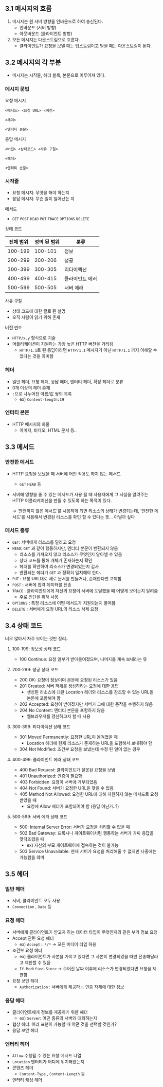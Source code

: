 ## 3.1 메시지의 흐름

1. 메시지는 원 서버 방향을 인바운드로 하여 송신된다.
    - 인바운드 (서버 방향)
    - 아웃바운드 (클라이언트 방향)
2. 모든 메시지는 다운스트림으로 흐른다.
    - 클라이언트가 요청을 보낼 때는 업스트림이고 받을 때는 다운스트림이 된다.

## 3.2 메시지의 각 부분

- 메시지는 시작줄, 헤더 블록, 본문으로 이루어져 있다.

### 메시지 문법

요청 메시지
```
<메서드> <요청 URL> <버전>

<헤더>

<엔터티 본문>
```
응답 메시지
```
<버전> <상태코드> <사유 구절>

<헤더>

<엔터티 본문>
```
### 시작줄

- 요청 메시지: 무엇을 해야 하는지
- 응답 메시지: 무슨 일이 일어났는 지

메서드

- `GET` `POST` `HEAD` `PUT` `TRACE` `OPTIONS` `DELETE`

상태 코드

| 전체 범위 | 정의 된 범위 | 분류 |
| --- | --- | --- |
| 100-199 | 100-101 | 정보 |
| 200-299 | 200-206 | 성공 |
| 300-399 | 300-305 | 리다이렉션 |
| 400-499 | 400-415 | 클라이언트 에러 |
| 500-599 | 500-505 | 서버 에러 |

사유 구절

- 상태 코드에 대한 글로 된 설명
- 오직 사람이 읽기 위해 존재

버전 번호

- `HTTP/x.y` 형식으로 기술
- 어플리케이션이 지원하는 가장 높은 HTTP 버전을 가리킴
    - `HTTP/1.1`로 된 응답이라면 `HTTP/1.1` 메시지가 아닌 `HTTP/1.1` 까지 이해할 수 있다는 것을 의미함

### 헤더

- 일반 헤더, 요청 헤더, 응답 헤더, 엔터티 헤더, 확장 헤더로 분류
- 0개 이상의 헤더 존재
- `:`으로 나누어진 이름/값 쌍의 목록
    - ex) `Content-length:19`
    

### 엔터티 본문

- HTTP 메시지의 화물
    - 이미지, 비디오, HTML 문서 등..

## 3.3 메서드

### 안전한 메서드

- HTTP 요청을 보냈을 때 서버에 어떤 작용도 하지 않는 메서드
    - `GET` `HEAD` 등
- 서버에 영향을 줄 수 있는 메서드가 사용 될 때 사용자에게 그 사실을 알려주는 HTTP 어플리케이션을 만들 수 있도록 하는 목적이 있다.
    
    → ‘안전하지 않은 메서드’를 사용하게 되면 리소스의 상태가 변경되는데, ‘안전한 메서드’를 사용해서 변경된 리소스를 확인 할 수 있다는 뜻… 아닐까 싶다
    

### 메서드 종류

- `GET`: 서버에게 리소스를 달라고 요청
- `HEAD`: `GET` 과 같이 행동하지만, 엔터티 본문이 봔환되지 않음
    - 리소스를 가져오지 않고 리소스가 무엇인지 알아낼 수 있음
    - 상태 코드를 통해 개체가 존재하는지 확인
    - 헤더를 확인하여 리소스가 변경되었는지 검사
    - 반환되는 헤더가 `GET` 과 정확히 일치해야 한다.
- `PUT` : 요청 URL대로 새로 문서를 만들거나, 존재한다면 교체함
- `POST` : 서버에 입력 데이터를 전송
- `TRACE` : 클라이언트에게 자신의 요청이 서버에 도달했을 때 어떻게 보이는지 알려줌
    - 주로 진단을 위해 사용
- `OPTIONS` : 특정 리소스에 어떤 메서드가 지원되는지 물어봄
- `DELETE` : 서버에게 요청 URL의 리소스 삭제 요청

## 3.4 상태 코드

너무 많아서 자주 보이는 것만 정리..

1. 100-199: 정보성 상태 코드
    - 100 Continue: 요청 일부가 받아들여졌으며, 나머지를 계속 보내라는 뜻
2. 200-299: 성공 상태 코드
    - 200 OK: 요청이 정상이며 본문에 요청된 리소스가 있음
    - 201 Created: 서버 객체를 생성하라는 요청에 대한 응답
        - 생성된 리소스에 대한 Location 헤더와 리소스를 참조할 수 있는 URL을 본문에 포함해야 함
    - 202 Accepted: 요청이 받아졌지만 서버가 그에 대한 동작을 수행하지 않음
    - 204 No Content: 엔터티 본문을 포함하지 않음
        - 웹브라우저를 갱신하고자 할 때 사용
3. 300-399: 리다이렉션 상태 코드
    - 301 Moved Permanently: 요청한 URL이 옮겨졌을 때
        - Location 헤더에 현재 리소스가 존재하는 URL을 포함해서 보내줘야 함
    - 304 Not Modified: 조건부 요청을 보냈는데 수정 된 일이 없는 경우
4. 400-499: 클라이언트 에러 상태 코드
    - 400 Bad Request: 클라이언트가 잘못된 요청을 보냄
    - 401 Unauthorized: 인증이 필요함
    - 403 Forbidden: 요청이 서버에 거부되었음
    - 404 Not Found: 서버가 요청한 URL을 찾을 수 없음
    - 405 Method Not Allowed: 요청한 URL에 대해 지원하지 않는 메서드로 요청 받았을 때
        - 요청에 Allow 헤더가 포함되어야 함 (응답 아닌가..?)
    
5. 500-599: 서버 에러 상태 코드
    - 500: Internal Server Error: 서버가 요청을 처리할 수 없을 때
    - 502 Bad Gateway: 프록시나 게이트웨이처럼 행동하는 서버가 가짜 응답을 맞닥뜨렸을 때
        - ex) 자신의 부모 게이트웨이에 접속하는 것이 불가능
    - 503 Service Unavailable: 현재 서버가 요청을 처리해줄 수 없지만 나중에는 가능함을 의미

## 3.5 헤더

### 일반 헤더

- 서버, 클라이언트 모두 사용
- `Connection` , `Date` 등

### 요청 헤더

- 서버에게 클라이언트가 받고자 하는 데이터 타입이 무엇인지와 같은 부가 정보 요청
- Accept 관련 요청 헤더
    - ex) `Accept: */*` → 모든 미디어 타입 허용
- 조건부 요청 헤더
    - ex) 클라이언트가 사본을 가지고 있다면 그 사본이 변경되었을 때만 전송해달라고 제한할 수 있음
    - `If-Modified-Since` → 주어진 날짜 이후에 리소스가 변경되었다면 요청을 제한함
- 요청 보안 헤더
    - `Authorization` : 서버에게 제공하는 인증 자체에 대한 정보
    

### 응답 헤더

- 클라이언트에게 정보를 제공하기 위한 헤더
    - ex) `Server`: 어떤 종류의 서버와 대화하는지
- 협상 헤더: 여러 표현이 가능할 때 어떤 것을 선택할 것인가?
- 응답 보안 헤더

### 엔터티 헤더

- `Allow` 수행될 수 있는 요청 메서드 나열
- `Location` 엔터티가 어디에 위치해있는지
- 콘텐츠 헤더
    - `Content-Type` , `Content-Length` 등
- 엔터티 캐싱 헤더
